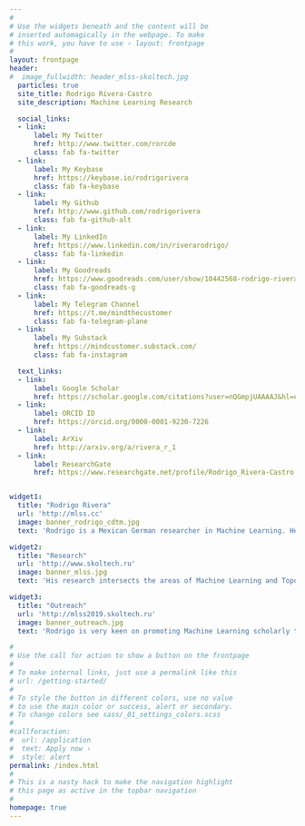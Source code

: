 ```yaml
---
#
# Use the widgets beneath and the content will be
# inserted automagically in the webpage. To make
# this work, you have to use › layout: frontpage
#
layout: frontpage
header:
#  image_fullwidth: header_mlss-skoltech.jpg
  particles: true
  site_title: Rodrigo Rivera-Castro
  site_description: Machine Learning Research

  social_links:
  - link:
      label: My Twitter
      href: http://www.twitter.com/rorcde
      class: fab fa-twitter
  - link:
      label: My Keybase
      href: https://keybase.io/rodrigorivera
      class: fab fa-keybase
  - link:
      label: My Github
      href: http://www.github.com/rodrigorivera
      class: fab fa-github-alt
  - link:
      label: My LinkedIn
      href: https://www.linkedin.com/in/riverarodrigo/
      class: fab fa-linkedin
  - link:
      label: My Goodreads
      href: https://www.goodreads.com/user/show/10442568-rodrigo-rivera
      class: fab fa-goodreads-g
  - link:
      label: My Telegram Channel
      href: https://t.me/mindthecustomer
      class: fab fa-telegram-plane
  - link:
      label: My Substack
      href: https://mindcustomer.substack.com/
      class: fab fa-instagram

  text_links:
  - link:
      label: Google Scholar
      href: https://scholar.google.com/citations?user=nQGmpjUAAAAJ&hl=en
  - link:
      label: ORCID ID
      href: https://orcid.org/0000-0001-9230-7226
  - link:
      label: ArXiv
      href: http://arxiv.org/a/rivera_r_1
  - link:
      label: ResearchGate
      href: https://www.researchgate.net/profile/Rodrigo_Rivera-Castro


widget1:
  title: "Rodrigo Rivera"
  url: 'http://mlss.cc'
  image: banner_rodrigo_cdtm.jpg
  text: 'Rodrigo is a Mexican German researcher in Machine Learning. He brings more than twelve years of experience working on applied machine learning tasks for the e-commerce, technology, and FMCG sectors.'

widget2:
  title: "Research"
  url: 'http://www.skoltech.ru'
  image: banner_mlss.jpg
  text: 'His research intersects the areas of Machine Learning and Topological Data Analysis for time series and graph data. He seeks to advance the theory to provide forecasting and user modeling applications, emphasizing robust machine-learning software to address societal problems.'

widget3:
  title: "Outreach"
  url: 'http://mlss2019.skoltech.ru'
  image: banner_outreach.jpg
  text: 'Rodrigo is very keen on promoting Machine Learning scholarly through academic outreach activities. Two examples of this are co-organizing international events such as SMILES in 2021 and 2020 and MLSS in 2019.'

#  
# Use the call for action to show a button on the frontpage
#
# To make internal links, just use a permalink like this
# url: /getting-started/
#
# To style the button in different colors, use no value
# to use the main color or success, alert or secondary.
# To change colors see sass/_01_settings_colors.scss
#
#callforaction:
#  url: /application
#  text: Apply now ›
#  style: alert
permalink: /index.html
#
# This is a nasty hack to make the navigation highlight
# this page as active in the topbar navigation
#
homepage: true
---
```


